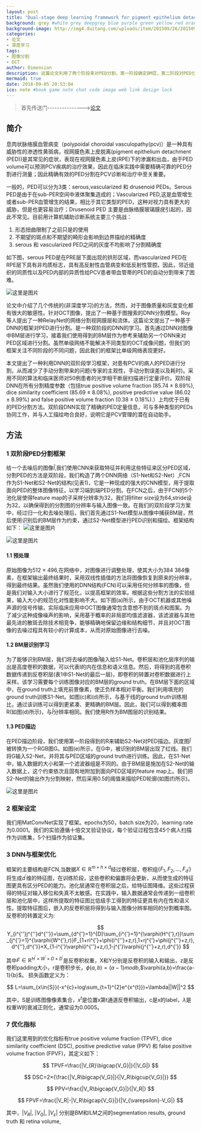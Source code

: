 ```yaml
---
layout: post
title: "Dual-stage deep learning framework for pigment epithelium detachment segmentation in polypoidal choroidal vasculopathy"
background: grey #white grey deepgrey blue purple green yellow red orange
background-image: http://img4.duitang.com/uploads/item/201509/26/20150926104627_4xrcE.thumb.700_0.jpeg
categories:
- 论文
- 深度学习
tags:
- 图像分割
- OCT
author: Dimension
description: 这篇论文利用了两个阶段来对PED分割，第一阶段确定BM层，第二阶段对PED分割
mermaid: true
date: 2018-09-05 20:53:04
ico: note #book game note chat code image web link design lock
---
```


>首先传送门--------------->[论文](https://www.ncbi.nlm.nih.gov/pmc/articles/PMC5611923/pdf/boe-8-9-4061.pdf)

## 简介
息肉状脉络膜血管病变（polypoidal choroidal vasculopathy(pcv)）是一种具有威胁性的渗透性黄斑病，视网膜色素上皮脱离(pigment epithelium detachment (PED))是其常见的症状，表现在视网膜色素上皮(RPE)下的渗漏和出血，由于PED volume可以预测PCV疾病的治疗效果，因此在临床实践中需要精确可靠的PED分割进行测量；因此精确有效的PED分割在PCV诊断和治疗中至关重要。

一般的，PED可以分为3类：serous,vascularized 和 drusenoid PEDs。Serous PED是由于在sub-PER空间中液体聚集造成的；Vascularized PED,这是血管增生或者sub-PER血管增生的结果，相比于其它类型的PED，这种对视力具有更大的威胁，但是也更容易治疗；Drusenoid PED 主要是由脉络膜玻璃膜疣引起的，因此不常见。目前用计算机辅助诊断系统主要三个挑战：

1. 形态扭曲限制了之前只是的使用
2. 不期望的斑点和不期望的畸形会影响到边界描绘的精确度
3. serous 和 vascularized PED之间的灰度不均影响了分割精确度

如下图，serous PED是在PRE层下面出现的拱形区域，而vascularized PED在RPE层下具有非均质标志，具有高反射性血管病变和低反射性管腔。因此，邻近组织的同质性以及PED内部的异质性给PCV患者带血管蒂的PED的自动分割带来了困难。

![这里是图片](/wsc12358.github.io/assets/images/2018-9-5/1.png)

论文中介绍了几个传统的(非深度学习)的方法，然而，对于图像质量和灰度变化都有很大的敏感性。针对OCT图像，提出了一种基于图搜索的DNN分割模型。Roy等人提出了一种RelayNet的网络分割视网膜层和流体。这篇论文提出了一种基于DNN的框架对PED进行分割。是一种双阶段的DNN的学习。首先通过DNN对图像中BM层进行学习，接着我们使用得到的BM层作为参考来辅助另一个DNN来对PED区域进行分割。虽然单级网络不能解决不同类型的OCT成像问题，但我们的框架关注不同阶段的不同问题，因此我们的框架比单级网络表现更好。

本文提出了一种利用DNN的双阶段学习框架，对患有PCV的病人的PED进行分割，从而减少了手动分割带来的问题(专家的主观性，手动分割误差以及耗时)。采用不同的算法和临床医师对50例患者的光学相干断层扫描进行定量评价。双阶段DNN在所有分割精度参数（包括true positive volume fraction (85.74 ± 8.69%), dice similarity coefficient (85.69 ± 8.08%), positive predictive value (86.02 ± 8.99%) and false positive volume fraction (0.38 ± 0.18%).）上均优于已有的PED分割方法。双阶段DNN实现了精确的PED定量信息，可与多种类型的PEDs协同工作，并与人工描绘吻合良好，说明它是PCV管理的潜在自动助手。

## 方法
### 1 双阶段PED分割框架
给一个去噪后的图像$\hat{I}$,我们使用CNN来获取特征并利用这些特征来区分PED区域，分割PED的方法是双阶段，我们构造了两个DNN网络（S1-Net和S2-Net）,FCN作为S1-Net和S2-Net的结构(见表1)，它是一种现成的强大的CNN模型，用于提取面向PED的整体图像特征，以学习端到端PED分割。在FCN之后，由于FCN的5个池化层使得feature map的子采样分辨率为32，我们将filter size设为64,stride设为32，以确保得到的分割图的分辨率与输入图像一致。在我们的双阶段学习方案中，经过归一化和去噪处理后，我们首先通过S1-Net模型从图像中捕获BM层，然后使用识别后的BM层作为约束，通过S2-Net模型进行PED识别和描绘。框架结构如下：
![这里是图片](/wsc12358.github.io/assets/images/2018-9-5/2.png)

![这里是图片](/wsc12358.github.io/assets/images/2018-9-5/3.png)

#### 1.1 预处理
原始图像为512 × 496,在网络中，对图像进行调整处理，使其大小为384 384像素，在框架输出最终结果时，采用双线性插值的方法将图像恢复到原来的分辨率，得到最终结果。虽然我们使用的DNN结构(FCN)可以采用任何分辨率的图像，但是我们对输入大小进行了规范化，以提高框架的效率。根据这些分割方法的实验结果，输入大小的规范化对性能影响不大。如下图(a)所示，由于OCT机器或其他噪声源的信号传输，实际临床应用中OCT图像通常包含意想不到的斑点和图案。为了减少这种成像噪声的影响，采用基于概率的非局部均值滤波器，该滤波器与其他最先进的散斑去除技术相竞争，能够精确地保留边缘和结构细节，并且对OCT图像的去噪过程具有较小的计算成本，从而对原始图像进行去噪。

#### 1.2 BM层识别学习
为了能够识别BM层，我们将去噪的图像$\hat{I}$输入给S1-Net。卷积层和池化层序列的输出是高度卷积的数据，可以代表I的内在信息和语义信息。然后，将得到的高卷积数据传递到反卷积层(表1中S1-Net的最后一层)，即卷积的转置对卷积数据进行上采样。该学习需要每个训练图像对应的BM层的ground truth。在BM层下面的区域中，在ground truth上填充前景像素，使正负样本相对平衡。我们利用填充的ground truth训练S1-Net。如图(c)和(d)所示，与基于线的ground truth训练相比，通过该训练可以得到更紧凑、更精确的BM层。因此，我们可以得到概率图R(如图(d)所示)，与$\hat{I}$分辨率相同。我们使用R作为BM图层的识别结果。

#### 1.3 PED描边
在PED描边阶段，我们使用第一阶段得到的R来辅助S2-Net对PED描边。灰度图$\hat{I}$被转换为一个RGB图G。如图(e)所示，在G中，被识别的BM层出现了红线。我们将G输入S2-Net，并将其与PED区域的ground truth进行训练。因此，在S1-Net中，输入数据的大小和第一个滤波器组是不同的。由于BM层是施加在S2-Net的输入数据上，这个约束依次且固有地附加到面向PED区域的feature map上。我们把S2-Net的输出作为分割映射，然后采用0.5的阈值来描绘PED轮廓(如图(f)所示)。

![这里是图片](/wsc12358.github.io/assets/images/2018-9-5/4.png)


### 2 框架设定
我们用MatConvNet实现了框架。epochs为50，batch size为20，learning rate为0.0001。我们的实验遵循十倍交叉验证协议，每个验证过程包含45个病人扫描作为训练集，5个扫描作为验证集。

### 3 DNN与框架优化
框架的主要结构是FCN,当数据$X\in{\mathbb{R}^{m×h×d}}$经过卷积层，卷积组$\{F_{1},F_{2},...,F_{d^{'}}\}$将生成$d^{'}$维的特征图，在训练阶段，这些卷积和偏置将会更新，从而使生成的特征图更具有区分PED的能力。池化层通常在卷积层之后，给特征图降维。这些过程获得的特征对输入移位和失真不太敏感。在实践中，输入数据通常会传递到一组卷积层和池化层中，这样所提取的特征图比低级手工得到的特征更具有内在性和语义性。提取特征图后，嵌入的反卷积层将得到与输入图像分辨率相同的分割概率图。反卷积的转置定义为:

$$
Y_{i^{''}j^{''}d^{''}}=\sum_{d^{'}=1}^{D}\sum_{i^{'}=1}^{\varphi(H^{'},r)}\sum_{j^{'}=1}^{\varphi(W^{'},r)}F_{1+ri^{'}+\phi(i^{''}+z,r),1+rj^{'}+\phi(j^{''}+z,r),d^{''},d^{'}}×X_{1-i^{'}\varphi(i^{''}+z,r),1-j^{'}\varphi(j^{''}+z,r),d^{'}}
$$

其中$F\in{\mathbb{R}^{H^{'}×W^{'}×D×D^{'}}}$是反卷积权重，X和Y分别是反卷积的输入和输出，z是反卷积padding大小，r是卷积步长，$\phi(a,b)=(a-1)mod b$,$\varphi(a,b)=\frac{a-1}{b}$。
损失函数定义为：

$$
L=\sum_{x\in{S}}(-x^{c}+log\sum_{t=1}^{2}e^{x^{t}})+\lambda||W||^2
$$

其中，S是训练图像像素集合，$x^t$是位置x第t通道反卷积输出，c是x的label，$\lambda$是权重W的衰减正则化，通常设为0.0005。

### 7 优化指标
我们这里用到的优化指标有true positive volume fraction (TPVF), dice similarity coefficient (DSC), positive predictive value (PPV) 和 false positive volume fraction (FPVF)，其定义如下：

$$
TPVF=\frac{|V_{R}\bigcap{V_G}|}{|V_G|}
$$

$$
DSC=2×{\frac{|V_R\bigcap{V_G}|}{|V_R\bigcup{V_G}|}}
$$

$$
PPV=\frac{|V_R\bigcap{V_G}|}{|V_R|}
$$

$$
FPVF=\frac{|V_R|-|V_R\bigcap{V_G}|}{|V_{\varepsilon}-V_G|}
$$

其中，$\vert{V_R}\vert$, $\vert{V_G}\vert$, $\vert{V_{\varepsilon}}\vert$ 分别是BM和ILM之间的segmentation results, ground truth 和 retina volume,
